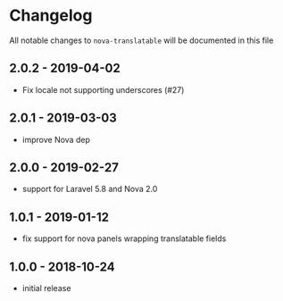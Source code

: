 # Changelog

All notable changes to `nova-translatable` will be documented in this file

## 2.0.2 - 2019-04-02

- Fix locale not supporting underscores (#27)

## 2.0.1 - 2019-03-03

- improve Nova dep

## 2.0.0 - 2019-02-27

- support for Laravel 5.8 and Nova 2.0

## 1.0.1 - 2019-01-12

- fix support for nova panels wrapping translatable fields

## 1.0.0 - 2018-10-24

- initial release
